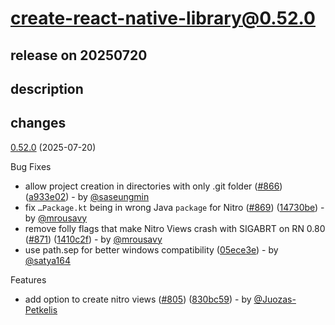 # create-react-native-library@0.52.0

## release on 20250720
## description
## changes
<a href="https://github.com/callstack/react-native-builder-bob/compare/create-react-native-library@0.51.1...create-react-native-library@0.52.0">0.52.0</a> (2025-07-20)

Bug Fixes

* allow project creation in directories with only .git folder (<a href="https://github.com/callstack/react-native-builder-bob/issues/866" data-hovercard-type="pull_request" data-hovercard-url="/callstack/react-native-builder-bob/pull/866/hovercard">#866</a>) (<a href="https://github.com/callstack/react-native-builder-bob/commit/a933e020aea5cf3cda419954fd3df3b2f5e247a9">a933e02</a>) - by <a class="user-mention notranslate" data-hovercard-type="user" data-hovercard-url="/users/saseungmin/hovercard" data-octo-click="hovercard-link-click" data-octo-dimensions="link_type:self" href="https://github.com/saseungmin">@saseungmin</a>
* fix <code>…Package.kt</code> being in wrong Java <code>package</code> for Nitro (<a href="https://github.com/callstack/react-native-builder-bob/issues/869" data-hovercard-type="pull_request" data-hovercard-url="/callstack/react-native-builder-bob/pull/869/hovercard">#869</a>) (<a href="https://github.com/callstack/react-native-builder-bob/commit/14730be2e3a3da92bd27feaf8bd89731306cf9ee">14730be</a>) - by <a class="user-mention notranslate" data-hovercard-type="user" data-hovercard-url="/users/mrousavy/hovercard" data-octo-click="hovercard-link-click" data-octo-dimensions="link_type:self" href="https://github.com/mrousavy">@mrousavy</a>
* remove folly flags that make Nitro Views crash with SIGABRT on RN 0.80 (<a href="https://github.com/callstack/react-native-builder-bob/issues/871" data-hovercard-type="pull_request" data-hovercard-url="/callstack/react-native-builder-bob/pull/871/hovercard">#871</a>) (<a href="https://github.com/callstack/react-native-builder-bob/commit/1410c2f459f6b55677152bd77a2019b7a6551543">1410c2f</a>) - by <a class="user-mention notranslate" data-hovercard-type="user" data-hovercard-url="/users/mrousavy/hovercard" data-octo-click="hovercard-link-click" data-octo-dimensions="link_type:self" href="https://github.com/mrousavy">@mrousavy</a>
* use path.sep for better windows compatibility (<a href="https://github.com/callstack/react-native-builder-bob/commit/05ece3eef7037a66bb886ce73d1f9da1c9335f46">05ece3e</a>) - by <a class="user-mention notranslate" data-hovercard-type="user" data-hovercard-url="/users/satya164/hovercard" data-octo-click="hovercard-link-click" data-octo-dimensions="link_type:self" href="https://github.com/satya164">@satya164</a>

Features

* add option to create nitro views (<a href="https://github.com/callstack/react-native-builder-bob/issues/805" data-hovercard-type="pull_request" data-hovercard-url="/callstack/react-native-builder-bob/pull/805/hovercard">#805</a>) (<a href="https://github.com/callstack/react-native-builder-bob/commit/830bc59ac3504755f2913fa66e9ce0d451c64040">830bc59</a>) - by <a class="user-mention notranslate" data-hovercard-type="user" data-hovercard-url="/users/Juozas-Petkelis/hovercard" data-octo-click="hovercard-link-click" data-octo-dimensions="link_type:self" href="https://github.com/Juozas-Petkelis">@Juozas-Petkelis</a>

